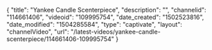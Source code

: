 {
    "title": "Yankee Candle Scenterpiece",
    "description": "",
    "channelid": "114661406",
    "videoid": "109995754",
    "date_created": "1502523816",
    "date_modified": "1504285584",
    "type": "captivate",
    "layout": "channelVideo",
    "url": "\/latest-videos\/yankee-candle-scenterpiece\/114661406-109995754"
}
